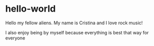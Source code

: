 # hello-world

Hello my fellow aliens. 
My name is Cristina and I love rock music!

I also enjoy being by myself because everything is best that way for everyone
